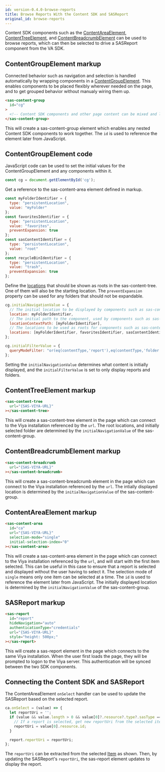 ```yaml
---
id: version-0.4.0-browse-reports
title: Browse Reports With the Content SDK and SASReport
original_id: browse-reports
---
```


Content SDK components such as the [ContentAreaElement](api/ContentAreaElement.md), [ContentTreeElement](api/ContentTreeElement.md), and [ContentBreadcrumbElement](api/ContentBreadcrumbElement.md) can be used to browse reports, which can then be selected to drive a SASReport component from the VA SDK.

## ContentGroupElement markup

Connected behavior such as navigation and selection is handled automatically by wrapping components in a [ContentGroupElement](api/ContentGroupElement.md). This enables components to be placed flexibly wherever needed on the page, and to get grouped behavior without manualy wiring them up.

```html
<sas-content-group
  id="cg"
>
  <!-- Content SDK components and other page content can be mixed and laid out as needed -->
</sas-content-group>
```

This will create a sas-content-group element which enables any nested Content SDK components to work together. The `id` is used to reference the element later from JavaScript.

## ContentGroupElement code

JavaScript code can be used to set the initial values for the ContentGroupElement and any components within it.

```javascript
const cg = document.getElementById('cg');
```

Get a reference to the sas-content-area element defined in markup.

```javascript
const myFolderIdentifier = {
  type: "persistentLocation",
  value: "myFolder"
};
const favoritesIdentifier = {
  type: "persistentLocation",
  value: "favorites",
  preventExpansion: true
};
const sasContentIdentifier = {
  type: "persistentLocation",
  value: "root"
};
const recycleBinIdentifier = {
  type: "persistentLocation",
  value: "trash",
  preventExpansion: true
};
```

Define the [locations](api/LocationIdentifier.md) that should be shown as roots in the sas-content-tree. One of them will also be the starting location. The `preventExpansion` property can be used for any folders that should not be expandable.

```javascript
cg.initialNavigationValue = {
  // The initial location to be displayed by components such as sas-content-area
  location: myFolderIdentifier,
  // The initial path to the component, used by components such as sas-content-tree and sas-content-breadcrumb
  locationContextPath: [myFolderIdentifier],
  // The locations to be used as roots for components such as sas-content-tree.
  locations: [myFolderIdentifier, favoritesIdentifier, sasContentIdentifier, recycleBinIdentifier]
};

cg.initialFilterValue = {
  queryModeFilter: "or(eq(contentType,'report'),eq(contentType,'folder'))"
};
```

Setting the `initialNavigationValue` determines what content is initially displayed, and the `initialFilterValue` is set to only display reports and folders.

## ContentTreeElement markup

```html
<sas-content-tree
  url="{SAS-VIYA-URL}"
></sas-content-tree>
```

This will create a sas-content-tree element in the page which can connect to the Viya installation referenced by the `url`. The root locations, and initially selected folder are determined by the `initialNavigationValue` of the sas-content-group.

## ContentBreadcrumbElement markup

```html
<sas-content-breadcrumb
  url="{SAS-VIYA-URL}"
></sas-content-breadcrumb>
```

This will create a sas-content-breadcrumb element in the page which can connect to the Viya installation referenced by the `url`. The intially displayed location is determined by the `initialNavigationValue` of the sas-content-group.

## ContentAreaElement markup

```html
<sas-content-area
  id="ca"
  url="{SAS-VIYA-URL}"
  selection-mode="single"
  initial-selection-index="0"
></sas-content-area>
```

This will create a sas-content-area element in the page which can connect to the Viya installation referenced by the `url`, and will start with the first item selected. This can be useful in this case to ensure that a report is selected and displayed without the user having to select it. The selection mode of `single` means only one item can be selected at a time. The `id` is used to reference the element later from JavaScript. The initially displayed location is determined by the `initialNavigationValue` of the sas-content-group.

## SASReport markup

```html
<sas-report
  id="report"
  hideNavigation="auto"
  authenticationType="credentials"
  url="{SAS-VIYA-URL}"
  style="height: 500px;"
></sas-report>
```

This will create a sas-report element in the page which connects to the same Viya installation. When the user first loads the page, they will be prompted to logon to the Viya server. This authentication will be synced between the two SDK components.

## Connecting the Content SDK and SASReport

The ContentAreaElement `onSelect` handler can be used to update the SASReport based on the selected report.

```javascript
ca.onSelect = (value) => {
  let reportUri = '';
  if (value && value.length > 0 && value[0]?.resource?.type?.sasType === 'report') {
    // If a report is selected, get new reportUri from the selected item
    reportUri = value[0].resource.id;
  }

  report.reportUri = reportUri;
};
```

The `reportUri` can be extracted from the selected [Item](../api/Item.md) as shown. Then, by updating the SASReport's `reportUri`, the sas-report element updates to display the report.